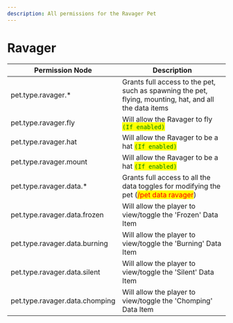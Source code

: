 ```yaml
---
description: All permissions for the Ravager Pet
---
```



# Ravager
| Permission Node | Description |
| - | - |
| pet.type.ravager.* | Grants full access to the pet, such as spawning the pet, flying, mounting, hat, and all the data items |
| pet.type.ravager.fly | Will allow the Ravager to fly <mark style="color:green;">`(If enabled)`</mark> |
| pet.type.ravager.hat | Will allow the Ravager to be a hat <mark style="color:green;">`(If enabled)`</mark> |
| pet.type.ravager.mount | Will allow the Ravager to be a hat <mark style="color:green;">`(If enabled)`</mark> |
| pet.type.ravager.data.* | Grants full access to all the data toggles for modifying the pet (<mark style="color:red;">/pet data ravager</mark>) |
| pet.type.ravager.data.frozen | Will allow the player to view/toggle the 'Frozen' Data Item |
| pet.type.ravager.data.burning | Will allow the player to view/toggle the 'Burning' Data Item |
| pet.type.ravager.data.silent | Will allow the player to view/toggle the 'Silent' Data Item |
| pet.type.ravager.data.chomping | Will allow the player to view/toggle the 'Chomping' Data Item |

